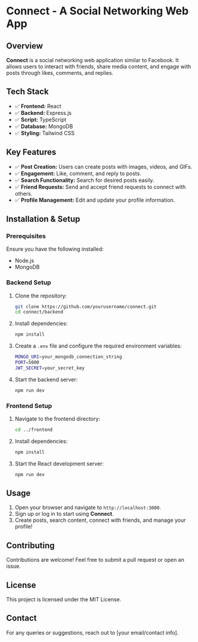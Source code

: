 # Connect - A Social Networking Web App

## Overview
**Connect** is a social networking web application similar to Facebook. It allows users to interact with friends, share media content, and engage with posts through likes, comments, and replies.

## Tech Stack
- ✅ **Frontend:** React
- ✅ **Backend:** Express.js
- ✅ **Script:** TypeScript
- ✅ **Database:** MongoDB
- ✅ **Styling:** Tailwind CSS

## Key Features
- ✅ **Post Creation:** Users can create posts with images, videos, and GIFs.
- ✅ **Engagement:** Like, comment, and reply to posts.
- ✅ **Search Functionality:** Search for desired posts easily.
- ✅ **Friend Requests:** Send and accept friend requests to connect with others.
- ✅ **Profile Management:** Edit and update your profile information.

## Installation & Setup
### Prerequisites
Ensure you have the following installed:
- Node.js
- MongoDB

### Backend Setup
1. Clone the repository:
   ```sh
   git clone https://github.com/yourusername/connect.git
   cd connect/backend
   ```
2. Install dependencies:
   ```sh
   npm install
   ```
3. Create a `.env` file and configure the required environment variables:
   ```sh
   MONGO_URI=your_mongodb_connection_string
   PORT=5000
   JWT_SECRET=your_secret_key
   ```
4. Start the backend server:
   ```sh
   npm run dev
   ```

### Frontend Setup
1. Navigate to the frontend directory:
   ```sh
   cd ../frontend
   ```
2. Install dependencies:
   ```sh
   npm install
   ```
3. Start the React development server:
   ```sh
   npm run dev
   ```

## Usage
1. Open your browser and navigate to `http://localhost:3000`.
2. Sign up or log in to start using **Connect**.
3. Create posts, search content, connect with friends, and manage your profile!

## Contributing
Contributions are welcome! Feel free to submit a pull request or open an issue.

## License
This project is licensed under the MIT License.

## Contact
For any queries or suggestions, reach out to [your email/contact info].

